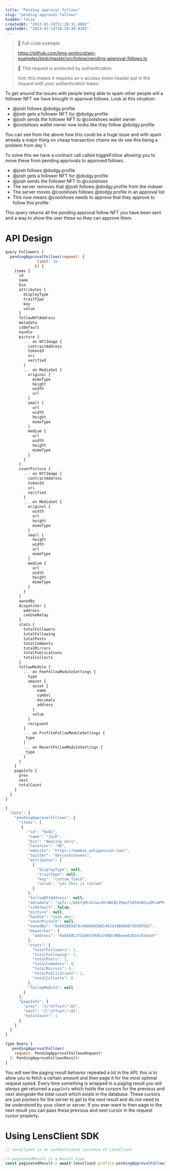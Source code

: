 ```yaml
---
title: "Pending approval follows"
slug: "pending-approval-follows"
hidden: false
createdAt: "2022-02-18T11:28:31.800Z"
updatedAt: "2023-03-14T10:29:40.830Z"
---
```

> 📘 Full code example
> 
> <https://github.com/lens-protocol/api-examples/blob/master/src/follow/pending-approval-follows.ts>

> 🚧 This request is protected by authentication
> 
> hint: this means it requires an x-access-token header put in the request with your authentication token.

To get around the issues with people being able to spam other people will a follower NFT we have brought in approval follows. Look at this situation:

- @josh follows @dodgy.profile
- @josh gets a follower NFT for @dodgy.profile
- @josh sends the follower NFT to @coolshoes wallet owner
- @coolshoes wallet owner now looks like they follow @dodgy.profile

You can see from the above how this could be a huge issue and with spam already a major thing on cheap transaction chains we do see this being a problem from day 1. 

To solve this we have a contract call called toggleFollow allowing you to move these from pending approvals to approved follows. 

- @josh follows @dodgy.profile
- @josh gets a follower NFT for @dodgy.profile
- @josh sends the follower NFT to @coolshoes
- The server removes that @josh follows @dodgy.profile from the indexer
- The server moves @coolshoes follows @dodgy.profile in an approval list 
- This now means @coolshoes needs to approve that they approve to follow this profile

This query returns all the pending approval follow NFT you have been sent and a way to show the user these so they can approve them.

# API Design

```javascript Example operation
query Followers {
  pendingApprovalFollows(request: { 
              limit: 10
             }) {
    items {
      id
      name
      bio
      attributes {
        displayType
        traitType
        key
        value
      }
      followNftAddress
      metadata
      isDefault
      handle
      picture {
        ... on NftImage {
          contractAddress
          tokenId
          uri
          verified
        }
        ... on MediaSet {
          original {
            mimeType
            height
            width
            url
          }
          small {
            url
            width
            height
            mimeType
          }
          medium {
            url
            width
            height
            mimeType
          }
        }
      }
      coverPicture {
        ... on NftImage {
          contractAddress
          tokenId
          uri
          verified
        }
        ... on MediaSet {
          original {
            width
            url
            height
            mimeType
          }
          small {
            height
            width
            url
            mimeType
          }
          medium {
            url
            width
            height
            mimeType
          }
        }
      }
      ownedBy
      dispatcher {
        address
        canUseRelay
      }
      stats {
        totalFollowers
        totalFollowing
        totalPosts
        totalComments
        totalMirrors
        totalPublications
        totalCollects
      }
      followModule {
        ... on FeeFollowModuleSettings {
          type
          amount {
            asset {
              name
              symbol
              decimals
              address
            }
            value
          }
          recipient
        }
        ... on ProfileFollowModuleSettings {
         type
        }
        ... on RevertFollowModuleSettings {
         type
        }
      }
    }
    pageInfo {
      prev
      next
      totalCount
    }
  }
}
```
```javascript Example response
{
  "data": {
    "pendingApprovalFollows": {
      "items": [
       {
          "id": "0x01",
          "name": "Josh",
          "bio": "Amazing docs",
          "location": "UK",
          "website": "https://mumbai.polygonscan.com/",
          "twitter": "devjoshstevens",
          "attributes": [
            {
              "displayType": null,
              "traitType": null,
              "key": "custom_field",
              "value": "yes this is custom"
            }
          ],
          "followNftAddress": null,
          "metadata": "ipfs://QmSfyMcnh1wnJHrAWCBjZHapTS859oNSsuDFiAPPdAHgHP",
          "isDefault": false,
          "picture": null,
          "handle": "josh.dev",
          "coverPicture": null,
          "ownedBy": "0xD020E01C0c90Ab005A01482d34B808874345FD82",
          "depatcher": {
            "address": "0xEEA0C1f5ab0159dba749Dc0BAee462E5e293daaF"
          },
          "stats": {
            "totalFollowers": 2,
            "totalFollowing": 1,
            "totalPosts": 1,
            "totalComments": 0,
            "totalMirrors": 0,
            "totalPublications": 1,
            "totalCollects": 6
          },
          "followModule": null
        }
      ],
      "pageInfo": {
        "prev": "{\"offset\":0}",
        "next": "{\"offset\":0}",
        "totalCount": 1
      }
    }
  }
}
```
```javascript Query interface
type Query {
   pendingApprovalFollows(
    request: PendingApprovalFollowsRequest!
  ): PendingApproveFollowsResult!
}
```



You will see the paging result behavior repeated a lot in the API, this is to allow you to fetch a certain amount and then page it for the most optimal request speed. Every time something is wrapped in a paging result you will always get returned a `pageInfo` which holds the cursors for the previous and next alongside the total count which exists in the database. These cursors are just pointers for the server to get to the next result and do not need to be understood by your client or server. If you ever want to then page to the next result you can pass these previous and next cursor in the request cursor property.

# 

# Using LensClient SDK

```typescript
// lensClient is an authenticated instance of LensClient

// paginatedResult is a Result type
const paginatedResult = await lensClient.profile.pendingApprovalFollows();

```